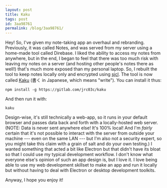 ```yaml
---
layout: post
title: Kaku
tags: post
id: 3aa98761
permalink: /blog/3aa98761/
---
```


Hey! So, I've given my note-taking app an overhaul and rebranding. Previously, it was called Notes, and was served from my server using a home-made tool called Direbase. I liked the ability to access my notes from anywhere, but in the end, I began to feel that there was too much risk with leaving my notes on a server (and hosting other people's notes there as well!) that's much more exposed than my personal laptop. So, I rebuilt the tool to keep notes locally only and encrypted using [sjcl](http://bitwiseshiftleft.github.io/sjcl/). The tool is now called [Kaku](https://gitlab.com/jrc03c/kaku) (書く in Japanese, which means "write"). You can install it thus:

```
npm install -g https://gitlab.com/jrc03c/kaku
```

And then run it with:

```
kaku
```

Design-wise, it's still technically a web-app, so it runs in your default browser and passes data back and forth with a locally-hosted web server. (NOTE: Data is never sent anywhere else! It's 100% local! And I'm _fairly_ certain that it's not possible to interact with the server from outside your machine --- even on the same LAN --- but I'm also not a security expert, so you might take this claim with a grain of salt and do your own testing.) I wanted something that acted a bit like Electron but that didn't have its bloat so that I could use my typical development workflow. I don't know what everyone else's opinion of such an app design is, but I love it. I love being able to use my web development skillset to make an app and run it locally but without having to deal with Electron or desktop development toolkits.

Anyway, I hope you enjoy it!
